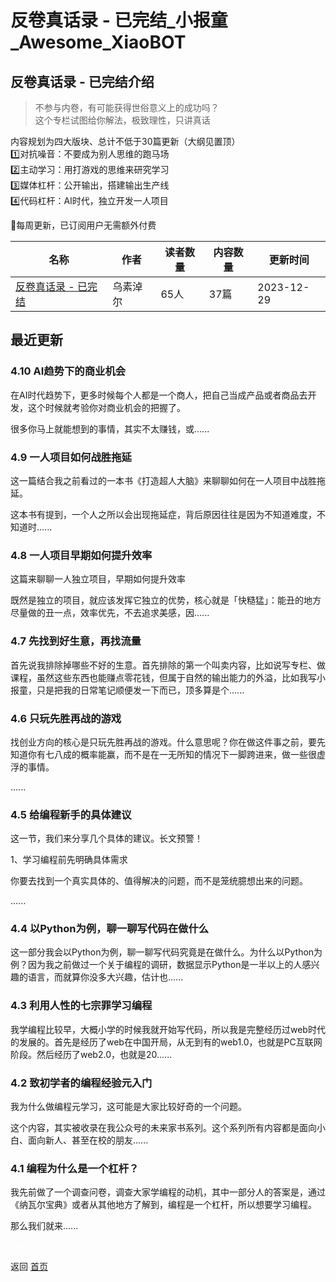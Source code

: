 # 反卷真话录 - 已完结_小报童_Awesome_XiaoBOT

## 反卷真话录 - 已完结介绍
> 不参与内卷，有可能获得世俗意义上的成功吗？    
这个专栏试图给你解法，极致理性，只讲真话    
    
内容规划为四大版块、总计不低于30篇更新（大纲见置顶）    
1️⃣对抗噪音：不要成为别人思维的跑马场    
2️⃣主动学习：用打游戏的思维来研究学习    
3️⃣媒体杠杆：公开输出，搭建输出生产线    
4️⃣代码杠杆：AI时代，独立开发一人项目    
    
💖每周更新，已订阅用户无需额外付费  
  


|名称|作者|读者数量|内容数量|更新时间|
|---|---|---|---|---|
|[反卷真话录 - 已完结](https://xiaobot.net/p/truth?refer=0b133df9-27dc-423b-8101-639049001c13)|乌素淖尔|65人|37篇|2023-12-29|

## 最近更新
### 4.10 AI趋势下的商业机会

在AI时代趋势下，更多时候每个人都是一个商人，把自己当成产品或者商品去开发，这个时候就考验你对商业机会的把握了。



很多你马上就能想到的事情，其实不太赚钱，或......

### 4.9 一人项目如何战胜拖延

这一篇结合我之前看过的一本书《打造超人大脑》来聊聊如何在一人项目中战胜拖延。



这本书有提到，一个人之所以会出现拖延症，背后原因往往是因为不知道难度，不知道时......

### 4.8 一人项目早期如何提升效率

这篇来聊聊一人独立项目，早期如何提升效率



既然是独立的项目，就应该发挥它独立的优势，核心就是「快糙猛」：能丑的地方尽量做的丑一点，效率优先，不去追求美感，因......

### 4.7 先找到好生意，再找流量

首先说我排除掉哪些不好的生意。首先排除的第一个叫卖内容，比如说写专栏、做课程，虽然这些东西也能赚点零花钱，但属于自然的输出能力的外溢，比如我写小报童，只是把我的日常笔记顺便发一下而已，顶多算是个......

### 4.6 只玩先胜再战的游戏

找创业方向的核心是只玩先胜再战的游戏。什么意思呢？你在做这件事之前，要先知道你有七八成的概率能赢，而不是在一无所知的情况下一脚跨进来，做一些很虚浮的事情。



......

### 4.5 给编程新手的具体建议

这一节，我们来分享几个具体的建议。长文预警！



1、学习编程前先明确具体需求

你要去找到一个真实具体的、值得解决的问题，而不是笼统臆想出来的问题。

......

### 4.4 以Python为例，聊一聊写代码在做什么

这一部分我会以Python为例，聊一聊写代码究竟是在做什么。为什么以Python为例？因为我之前做过一个关于编程的调研，数据显示Python是一半以上的人感兴趣的语言，而就算你没多大兴趣，估计也......

### 4.3 利用人性的七宗罪学习编程

我学编程比较早，大概小学的时候我就开始写代码，所以我是完整经历过web时代的发展的。首先是经历了web在中国开局，从无到有的web1.0，也就是PC互联网阶段。然后经历了web2.0，也就是20......

### 4.2 致初学者的编程经验元入门

我为什么做编程元学习，这可能是大家比较好奇的一个问题。



这个内容，其实被收录在我公众号的未来家书系列。这个系列所有内容都是面向小白、面向新人、甚至在校的朋友......

### 4.1 编程为什么是一个杠杆？

我先前做了一个调查问卷，调查大家学编程的动机，其中一部分人的答案是，通过《纳瓦尔宝典》或者从其他地方了解到，编程是一个杠杆，所以想要学习编程。



那么我们就来......


<a href="https://github.com/Reno9527/awesome-xiaobot" style="color: white; text-decoration: none;">awesome-xiaobot</a>

返回 [首页](../README.md)
